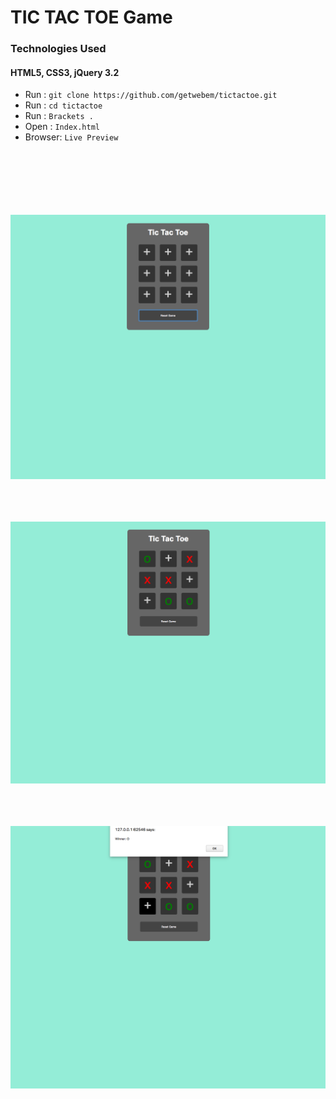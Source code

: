 # TIC TAC TOE Game
### Technologies Used
#### HTML5, CSS3, jQuery 3.2
 - Run  :  `git clone https://github.com/getwebem/tictactoe.git`
 - Run  :  `cd tictactoe`
 - Run :  `Brackets .`
 - Open :  `Index.html`
 - Browser:  `Live Preview`  

<br/><br/>
<br/><br/>
<br/><br/>
![pic1](https://raw.githubusercontent.com/getwebem/README/master/tictactoe/Screen%20Shot%202017-05-30%20at%2009.56.17.png)
<br/><br/>

<br/><br/>
![pic2](https://raw.githubusercontent.com/getwebem/README/master/tictactoe/Screen%20Shot%202017-05-30%20at%2009.56.35.png)
<br/><br/>

<br/><br/>
![pic3](https://raw.githubusercontent.com/getwebem/README/master/tictactoe/Screen%20Shot%202017-05-30%20at%2009.56.44.png)
<br/><br/>
